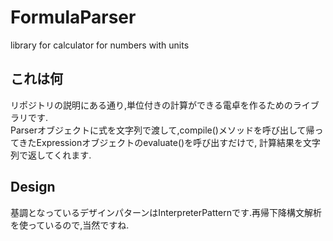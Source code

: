 # FormulaParser
library for calculator for numbers with units

## これは何
リポジトリの説明にある通り,単位付きの計算ができる電卓を作るためのライブラリです.  
Parserオブジェクトに式を文字列で渡して,compile()メソッドを呼び出して帰ってきたExpressionオブジェクトのevaluate()を呼び出すだけで,
計算結果を文字列で返してくれます.

## Design
基調となっているデザインパターンはInterpreterPatternです.再帰下降構文解析を使っているので,当然ですね.
